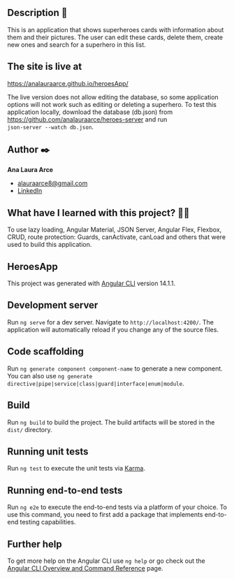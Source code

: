 ## Description 📑

This is an application that shows superheroes cards with information about them and their pictures. The user can edit these cards, delete them, create new ones and search for a superhero in this list.

## The site is live at 
https://analauraarce.github.io/heroesApp/

The live version does not allow editing the database, so some application options will not work such as editing or deleting a superhero.
To test this application locally, download the database (db.json) from https://github.com/analauraarce/heroes-server and run        
`json-server --watch db.json`.

## Author ✒️
**Ana Laura Arce**

* alauraarce8@gmail.com
* [LinkedIn](https://www.linkedin.com/in/analauraarce/)

## What have I learned with this project? 🙇🏻 

To use lazy loading, Angular Material, JSON Server, Angular Flex, Flexbox, CRUD, route protection: Guards, canActivate, canLoad and others that were used to build this application.

## HeroesApp

This project was generated with [Angular CLI](https://github.com/angular/angular-cli) version 14.1.1.

## Development server

Run `ng serve` for a dev server. Navigate to `http://localhost:4200/`. The application will automatically reload if you change any of the source files.

## Code scaffolding

Run `ng generate component component-name` to generate a new component. You can also use `ng generate directive|pipe|service|class|guard|interface|enum|module`.

## Build

Run `ng build` to build the project. The build artifacts will be stored in the `dist/` directory.

## Running unit tests

Run `ng test` to execute the unit tests via [Karma](https://karma-runner.github.io).

## Running end-to-end tests

Run `ng e2e` to execute the end-to-end tests via a platform of your choice. To use this command, you need to first add a package that implements end-to-end testing capabilities.

## Further help

To get more help on the Angular CLI use `ng help` or go check out the [Angular CLI Overview and Command Reference](https://angular.io/cli) page.
